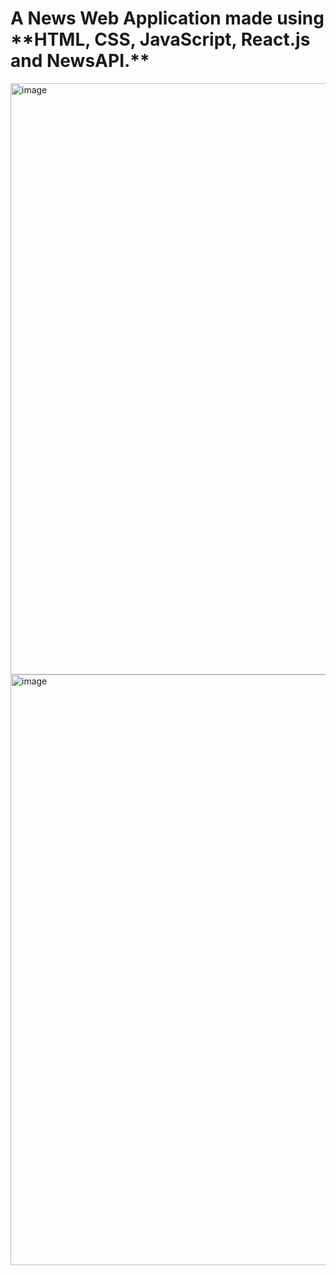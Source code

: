 <h1>A News Web Application made using **HTML, CSS, JavaScript, React.js and NewsAPI.**</h1>
<img width="946" alt="image" src="https://github.com/vansh190302/News-App/assets/85290357/a4a5039f-08ec-483b-91c4-758462eeb575">
<img width="945" alt="image" src="https://github.com/vansh190302/News-App/assets/85290357/800f33b0-a809-4fc7-a7e7-8ccb27575cd2">
